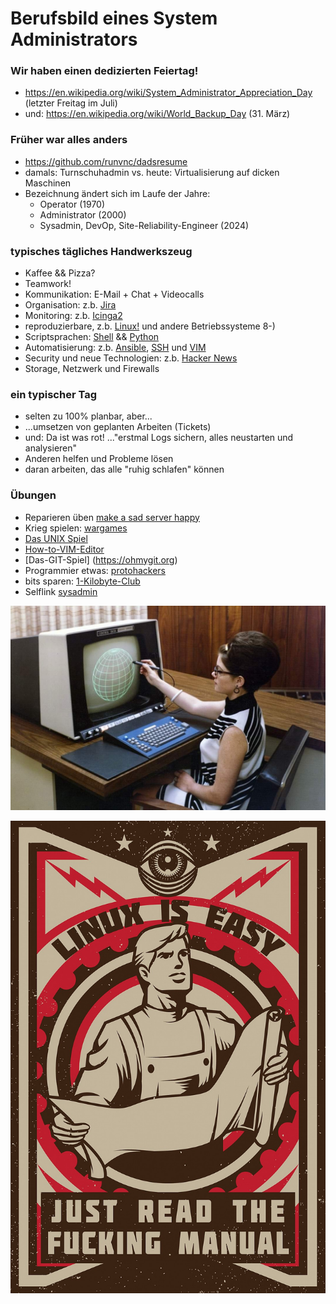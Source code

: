 # Berufsbild eines System Administrators

### Wir haben einen dedizierten Feiertag!
* https://en.wikipedia.org/wiki/System_Administrator_Appreciation_Day (letzter Freitag im Juli)
* und: https://en.wikipedia.org/wiki/World_Backup_Day (31. März)

### Früher war alles anders
* https://github.com/runvnc/dadsresume
* damals: Turnschuhadmin vs. heute: Virtualisierung auf dicken Maschinen
* Bezeichnung ändert sich im Laufe der Jahre:
  * Operator (1970)
  * Administrator (2000)
  * Sysadmin, DevOp, Site-Reliability-Engineer (2024)

### typisches tägliches Handwerkszeug
* Kaffee && Pizza?
* Teamwork!
* Kommunikation: E-Mail + Chat + Videocalls
* Organisation: z.b. [Jira](https://de.wikipedia.org/wiki/Jira_(Software))
* Monitoring: z.b. [Icinga2](https://icinga.com/docs/icinga-2/latest/doc/01-about/)
* reproduzierbare, z.b. [Linux!](https://kernel.org/) und andere Betriebssysteme 8-)
* Scriptsprachen: [Shell](https://www.shellcheck.net/) && [Python](https://www.python.org/)
* Automatisierung: z.b. [Ansible](https://www.ansible.com/), [SSH](https://www.openssh.com/) und [VIM](https://www.vim.org/)
* Security und neue Technologien: z.b. [Hacker News](https://news.ycombinator.com/news)
* Storage, Netzwerk und Firewalls

### ein typischer Tag
* selten zu 100% planbar, aber...
* ...umsetzen von geplanten Arbeiten (Tickets)
* und: Da ist was rot! ..."erstmal Logs sichern, alles neustarten und analysieren"
* Anderen helfen und Probleme lösen
* daran arbeiten, das alle "ruhig schlafen" können

### Übungen
* Reparieren üben [make a sad server happy](https://sadservers.com/)
* Krieg spielen: [wargames](https://overthewire.org/wargames/)
* [Das UNIX Spiel](https://unixgame.io)
* [How-to-VIM-Editor](https://vim-adventures.com)
* [Das-GIT-Spiel] (https://ohmygit.org)
* Programmier etwas: [protohackers](https://protohackers.com/problem/0)
* bits sparen: [1-Kilobyte-Club](http://intercity-vpn.de)
* Selflink [sysadmin](https://github.com/bittorf/sysadmin)

![Irgend ein alter Computer mit Frau und Lichtgriffel aus den 1970ern](lichtgriffel.jpg "Wir bauen an der Zukunft!")

![Bitte lies doch die Anleitung, ist alles halb so wild!](linux-is-easy-RTFM.jpg "RTFM!")

